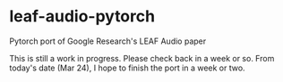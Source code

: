 # leaf-audio-pytorch
Pytorch port of Google Research's LEAF Audio paper

This is still a work in progress. Please check back in a week or so. From today's date (Mar 24), I hope to finish the port in a week or two. 
